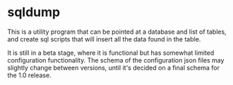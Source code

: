 # sqldump

This is a utility program that can be pointed at a database and list of tables, and create sql scripts that will insert all the data found in the table.

It is still in a beta stage, where it is functional but has somewhat limited configuration functionality. The schema of the configuration json files may slightly change between versions, until it's decided on a final schema for the 1.0 release.